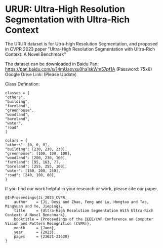 # URUR: Ultra-High Resolution Segmentation with Ultra-Rich Context

The URUR dataset is for Utra-high Resolution Segmentation, and proposed in CVPR 2023 paper "Ultra-High Resolution Segmentation with Ultra-Rich Context: A Novel Benchmark"

The dataset can be downloaded in Baidu Pan: https://pan.baidu.com/s/14mUaovxu0ha1skWm57pf1A (Password: 75x6)
Google Drive Link: (Please Update)

Class Defination:

```
classes = [
"others",
"building",
"farmland",
"greenhouse",
"woodland",
"bareland",
"water",
"road"
]

colors = {
"others": [0, 0, 0],
"building": [230, 230, 230],
"greenhouse": [100, 100, 100],
"woodland": [200, 230, 160],
"farmland": [95, 163, 7],
"bareland": [255, 255, 100],
"water": [150, 200, 250],
"road": [240, 100, 80],
}

```

If you find our work helpful in your research or work, please cite our paper.

```
@InProceedings{Ji_2023_CVPR,
    author    = {Ji, Deyi and Zhao, Feng and Lu, Hongtao and Tao, Mingyuan and Ye, Jieping},
    title     = {Ultra-High Resolution Segmentation With Ultra-Rich Context: A Novel Benchmark},
    booktitle = {Proceedings of the IEEE/CVF Conference on Computer Vision and Pattern Recognition (CVPR)},
    month     = {June},
    year      = {2023},
    pages     = {23621-23630}
}
```

